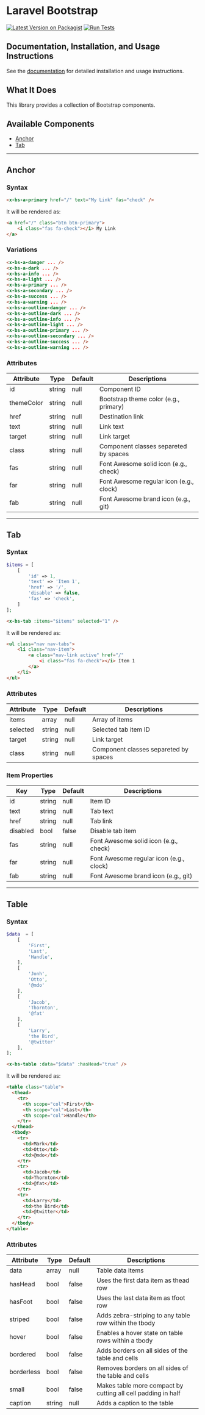 # Laravel Bootstrap

[![Latest Version on Packagist](https://img.shields.io/packagist/v/asgedev/laravel-bootstrap.svg?style=flat-square)](https://packagist.org/packages/asgedev/laravel-bootstrap)
[![Run Tests](https://github.com/asgedev/laravel-bootstrap/actions/workflows/php.yml/badge.svg)](https://github.com/asgedev/laravel-bootstrap/actions/workflows/php.yml)

## Documentation, Installation, and Usage Instructions

See the [documentation](https://libs.asge.com.br/docs/laravel-bootstrap/) for detailed installation and usage instructions.

## What It Does
This library provides a collection of Bootstrap components.

## Available Components

- [Anchor](#anchor)
- [Tab](#tab)

---

## Anchor

### Syntax

```html
<x-bs-a-primary href="/" text="My Link" fas="check" />
```

It will be rendered as:

```html
<a href="/" class="btn btn-primary">
    <i class="fas fa-check"></i> My Link
</a>
```

### Variations

```html
<x-bs-a-danger ... />
<x-bs-a-dark ... />
<x-bs-a-info ... />
<x-bs-a-light ... />
<x-bs-a-primary ... />
<x-bs-a-secondary ... />
<x-bs-a-success ... />
<x-bs-a-warning ... />
<x-bs-a-outline-danger ... />
<x-bs-a-outline-dark ... />
<x-bs-a-outline-info ... />
<x-bs-a-outline-light ... />
<x-bs-a-outline-primary ... />
<x-bs-a-outline-secondary ... />
<x-bs-a-outline-success ... />
<x-bs-a-outline-warning ... />
```

### Attributes

| Attribute | Type | Default | Descriptions |
|---|---|---|---|
| id | string | null | Component ID |
| themeColor | string | null | Bootstrap theme color (e.g., primary) |
| href | string | null | Destination link |
| text | string | null | Link text |
| target | string | null | Link target |
| class | string | null | Component classes separeted by spaces |
| fas | string | null | Font Awesome solid icon (e.g., check) |
| far | string | null | Font Awesome regular icon (e.g., clock) |
| fab | string | null | Font Awesome brand icon (e.g., git) |

---

## Tab

### Syntax

```php
$items = [
    [
        'id' => 1,
        'text' => 'Item 1',
        'href' => '/',
        'disable' => false,
        'fas' => 'check',
    ]
];
```

```html
<x-bs-tab :items="$items" selected="1" />
```

It will be rendered as:

```html
<ul class="nav nav-tabs">
    <li class="nav-item">
        <a class="nav-link active" href="/"
            <i class="fas fa-check"></i> Item 1
        </a>
    </li>
</ul>
```

### Attributes

| Attribute | Type | Default | Descriptions |
|---|---|---|---|
| items | array | null | Array of items |
| selected | string | null | Selected tab item ID |
| target | string | null | Link target |
| class | string | null | Component classes separeted by spaces |

### Item Properties

| Key | Type | Default | Descriptions |
|---|---|---|---|
| id | string | null | Item ID |
| text | string | null | Tab text |
| href | string | null | Tab link |
| disabled | bool | false | Disable tab item |
| fas | string | null | Font Awesome solid icon (e.g., check) |
| far | string | null | Font Awesome regular icon (e.g., clock) |
| fab | string | null | Font Awesome brand icon (e.g., git) |

---

## Table

### Syntax

```php
$data  = [
    [
        'First',
        'Last',
        'Handle',
    ],
    [
        'Jonh',
        'Otto',
        '@mdo'
    ],   
    [
        'Jacob',
        'Thornton',
        '@fat'
    ],   
    [
        'Larry',
        'the Bird',
        '@twitter'
    ],   
];
```

```html
<x-bs-table :data="$data" :hasHead="true" />
```

It will be rendered as:

```html
<table class="table">
  <thead>
    <tr>
      <th scope="col">First</th>
      <th scope="col">Last</th>
      <th scope="col">Handle</th>
    </tr>
  </thead>
  <tbody>
    <tr>
      <td>Mark</td>
      <td>Otto</td>
      <td>@mdo</td>
    </tr>
    <tr>
      <td>Jacob</td>
      <td>Thornton</td>
      <td>@fat</td>
    </tr>
    <tr>
      <td>Larry</td>
      <td>the Bird</td>
      <td>@twitter</td>
    </tr>
  </tbody>
</table>
```

### Attributes

| Attribute | Type | Default | Descriptions |
|---|---|---|---|
| data | array | null | Table data items |
| hasHead | bool | false | Uses the first data item as thead row  |
| hasFoot | bool | false | Uses the last data item as tfoot row  |
| striped | bool | false | Adds zebra-striping to any table row within the tbody  |
| hover | bool | false | Enables a hover state on table rows within a tbody |
| bordered | bool | false | Adds borders on all sides of the table and cells |
| borderless | bool | false | Removes borders on all sides of the table and cells |
| small | bool | false | Makes table more compact by cutting all cell padding in half |
| caption | string | null | Adds a caption to the table |
